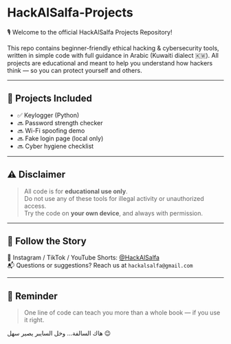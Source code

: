 # HackAlSalfa-Projects

🎙️ Welcome to the official HackAlSalfa Projects Repository!

This repo contains beginner-friendly ethical hacking & cybersecurity tools, written in simple code with full guidance in Arabic (Kuwaiti dialect 🇰🇼). All projects are educational and meant to help you understand how hackers think — so you can protect yourself and others.

---

## 🔐 Projects Included

- ✅ Keylogger (Python)
- 🔜 Password strength checker
- 🔜 Wi-Fi spoofing demo
- 🔜 Fake login page (local only)
- 🔜 Cyber hygiene checklist

---

## ⚠️ Disclaimer

> All code is for **educational use only**.  
> Do not use any of these tools for illegal activity or unauthorized access.  
> Try the code on **your own device**, and always with permission.

---

## 💬 Follow the Story

📲 Instagram / TikTok / YouTube Shorts: [@HackAlSalfa](https://www.instagram.com/hackalsalfa)  
📬 Questions or suggestions? Reach us at `hackalsalfa@gmail.com`

---

## 🧠 Reminder

> One line of code can teach you more than a whole book — if you use it right.

هاك السالفة… وخل السايبر يصير سهل 😉

